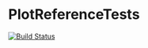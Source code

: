 # PlotReferenceTests

[![Build Status](https://github.com/hexaeder/PlotReferenceTests.jl/actions/workflows/CI.yml/badge.svg?branch=main)](https://github.com/hexaeder/PlotReferenceTests.jl/actions/workflows/CI.yml?query=branch%3Amain)
